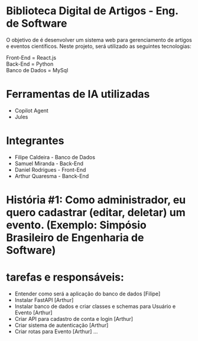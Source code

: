 # Biblioteca Digital de Artigos - Eng. de Software

O objetivo de é desenvolver um sistema web para gerenciamento de artigos e eventos científicos.
Neste projeto, será utilizado as seguintes tecnologias:

Front-End = React.js  
Back-End = Python  
Banco de Dados = MySql

# Ferramentas de IA utilizadas
- Copilot Agent
- Jules

# Integrantes
- Filipe Caldeira - Banco de Dados
- Samuel Miranda - Back-End
- Daniel Rodrigues - Front-End
- Arthur Quaresma - Banck-End


# História #1: Como administrador, eu quero cadastrar (editar, deletar) um evento. (Exemplo: Simpósio Brasileiro de Engenharia de Software)
# tarefas e responsáveis:
- Entender como será a aplicação do banco de dados [Filipe]
- Instalar FastAPI [Arthur]
- Instalar banco de dados e criar classes e schemas para Usuário e Evento [Arthur]
- Criar API para cadastro de conta e login [Arthur]
- Criar sistema de autenticação [Arthur]
- Criar rotas para Evento [Arthur]
  ...
